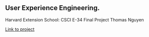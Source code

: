 ## User Experience Engineering. 
Harvard Extension School: CSCI E-34 Final Project
Thomas Nguyen

[Link to project](http://etl.thomasnguyen.me/)